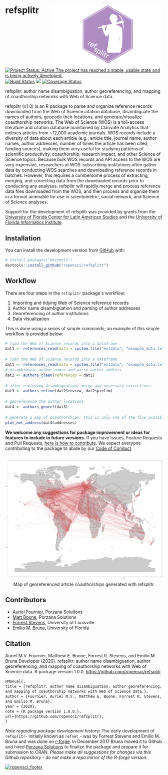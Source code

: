 # refsplitr <img src="man/figures/refsplitrhex.png" height="200" align="right">

[![Project Status: Active The project has reached a stable, usable state and is being actively developed.](http://www.repostatus.org/badges/latest/active.svg)](http://www.repostatus.org/#active)    [![Build Status](https://travis-ci.org/ropensci/refsplitr.svg?branch=master)](https://travis-ci.org/ropensci/refsplitr)    [![](https://badges.ropensci.org/256_status.svg)](https://github.com/ropensci/onboarding/issues/256)   [![Coverage Status](https://coveralls.io/repos/github/ropensci/refsplitr/badge.svg?branch=master)](https://coveralls.io/github/ropensci/refsplitr?branch=master)
             
refsplitr: author name disambiguation, author georeferencing, and mapping of coauthorship networks with Web of Science data. 

refsplitr (v1.0) is an R package to parse and organize reference records downloaded from the Web of Science citation database, disambiguate the names of authors, geocode their locations, and generate/visualize coauthorship networks. The Web of Science (WOS) is a toll-access literature and citation database maintained by Clarivate Analytics that indexes articles from ~12,000 academic journals. WOS records  include a diversity of data about each article (e.g., article title, journal name, author names, author addresses, number of times the article has been cited, funding sources), making them very useful for studying patterns of scientific productivity, coauthorship, research impact, and other Science of Science topics. Because bulk WOS records and API access to the WOS are very expensive, researchers at WOS-subscribing institutions often gather data by conducting WOS searches and downloading reference records in batches. However, this requires a cumbersome process of extracting, merging, and correcting data from the downloaded records prior to conducting any analyses. refsplitr will rapidly merge and process reference data files downloaded from the WOS, and then process and organize them in a format amenable for use in scientometric, social network, and Science of Science analyses. 

Support for the development of refsplitr was provided by grants from the [University of Florida Center for Latin American Studies](http://www.latam.ufl.edu/) and the [University of Florida Informatics Institute](https://informatics.institute.ufl.edu/).

## Installation

You can install the development version from [GitHub](https://github.com/) with:

``` r
# install.packages("devtools")
devtools::install_github("ropensci/refsplitr")
```

## Workflow

There are four steps in the `refsplitr` package's workflow:   
1. Importing and tidying Web of Science reference records
2. Author name disambiguation and parsing of author addresses
3. Georeferencing of author institutions
4. Data visualization

This is done using a series of simple commands; an example of this simple workflow is provided below:

``` r
# load the Web of Science records into a dataframe
dat1 <- references_read(data = system.file("extdata", "example_data.txt", package = "refsplitr"), dir = FALSE)

# load the Web of Science records into a dataframe
dat1 <- references_read(data = system.file("extdata", "example_data.txt", package = "refsplitr"), dir = FALSE)
# disambiguate author names and parse author address
dat2 <- authors_clean(references = dat1)

# after revieiwng disambiguation, merge any necessary corrections
dat3 <- authors_refine(dat2$review, dat2$prelim)

# georeference the author locations
dat4 <- authors_georef(dat3)

# generate a map of coauthorships; this is only one of the five possible visualizations  
plot_net_address(dat4$addresses)
```

**We welcome any suggestions for package improvement or ideas for features to include in future versions.** If you have Issues, Feature Requests and Pull Requests, [here is how to contribute](https://github.com/ropensci/refsplitr/blob/master/CONTRIBUTING.md). We expect everyone contributing to the package to abide by our [Code of Conduct](https://github.com/ropensci/refsplitr/blob/master/CODE_OF_CONDUCT.md). 

<center>
<img src="man/figures/coauthor_connections_BITR.png" height="400">
</center>
<center>
Map of georeferenced article coauthorships generated with refsplitr.
</center>


## Contributors
* [Auriel Fournier](https://github.com/aurielfournier), Porzana Solutions
* [Matt Boone](https://github.com/birderboone), Porzana Solutions
* [Forrest Stevens](http://forreststevens.com/teaching/research.html), University of Louisville
* [Emilio M. Bruna](https://github.com/embruna), University of Florida

## Citation

Auriel M.V. Fournier, Matthew E. Boone, Forrest R. Stevens, and 
    Emilio M. Bruna Developer (2020). refsplitr: author name disambiguation, author 
    georeferencing, and mapping of coauthorship networks with Web of Science 
    data. R package version 1.0.0. https://github.com/ropensci/refsplitr
  
    @Manual{,
    title = {refsplitr: author name disambiguation, author georeferencing, 
    and mapping of coauthorship networks with Web of Science data.},
    author = {Fournier, Auriel M.V., Matthew E. Boone, Forrest R. Stevens, and Emilio M. Bruna},
    year = {2020},
    note = {R package version 1.0.0.},
    url={https://github.com/ropensci/refsplitr},
    }
    
_Note regarding package development history_: The early development of `refsplitr`- initially known as `refnet` - was by Forrest Stevens and Emilio M. Bruna and was done on [r-forge](https://r-forge.r-project.org/projects/refnet/). In December 2017 Bruna moved it to Github and hired [Porzana Solutions](https://github.com/aurielfournier) to finalize the package and prepare it for submission to CRAN.  _Please make all suggestions for changes via this Github repository - do not make a repo mirror of the R-forge version._

[![ropensci_footer](https://ropensci.org/public_images/ropensci_footer.png)](https://ropensci.org)